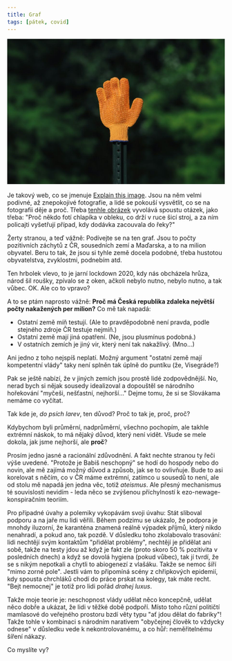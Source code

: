 ```yaml
---
title: Graf
tags: [pátek, covid]
---
```


![cover](/img/stopka.jpg)

Je takový web, co se jmenuje [Explain this image](https://www.explainthisimage.com/). Jsou na něm velmi podivné, až znepokojivé fotografie, a lidé se pokouší vysvětlit, co se na fotografii děje a proč. Třeba [tenhle obrázek](https://assets.horseheadhuffer.com/hashed_silo_content/silo_content/676/resized/unxplained-photo-1225258441-29014.jpg) vyvolává spoustu otázek, jako třeba: "Proč někdo fotí chlapíka v obleku, co drží v ruce šicí stroj, a za ním policajti vyšetřují případ, kdy dodávka zacouvala do řeky?"

Žerty stranou, a teď vážně: Podívejte se na ten graf. Jsou to počty pozitivních záchytů z ČR, sousedních zemí a Maďarska, a to na milion obyvatel. Beru to tak, že jsou si tyhle země docela podobné, třeba hustotou obyvatelstva, zvyklostmi, podnebím atd.

Ten hrbolek vlevo, to je jarní lockdown 2020, kdy nás obcházela hrůza, národ šil roušky, zpívalo se z oken, ačkoli nebylo nutno, nebylo nutno, a tak vůbec. OK. Ale co to vpravo?

A to se ptám naprosto vážně: **Proč má Česká republika zdaleka největší počty nakažených per milion?** Co mě tak napadá:

- Ostatní země míň testují. (Ale to pravděpodobně není pravda, podle stejného zdroje ČR testuje nejmíň.)
- Ostatní země mají jiná opatření. (Ne, jsou plusmínus podobná.)
- V ostatních zemích je jiný vir, který není tak nakažlivý. (Mno...)

Ani jedno z toho nejspíš neplatí. Možný argument "ostatní země mají kompetentní vlády" taky není splněn tak úplně do puntíku (že, Visegráde?)

Pak se ještě nabízí, že v jiných zemích jsou prostě lidé zodpovědnější. No, nerad bych si nějak sousedy idealizoval a dopouštěl se národního hořekování "myčeši, nešťastní, nejhorší..." Dejme tomu, že si se Slovákama nemáme co vyčítat.

Tak kde je, _do psích larev_, ten důvod? Proč to tak je, proč, proč?

Kdybychom byli průměrní, nadprůměrní, všechno pochopím, ale takhle extrémní náskok, to má nějaký důvod, který není vidět. Všude se mele dokola, jak jsme nejhorší, ale **proč**? 

Prosím jedno jasné a racionální zdůvodnění. A fakt nechte stranou ty řeči výše uvedené. "Protože je Babiš neschopný" se hodí do hospody nebo do novin, ale mě zajímá možný důvod a způsob, jak se to ovlivňuje. Bude to asi korelovat s něčím, co v ČR máme extrémní, zatímco u sousedů to není, ale od stolu mě napadá jen jedna věc, totiž _ateismus_. Ale přesný mechanismus té souvislosti nevidím - leda něco se zvýšenou příchylností k ezo-newage-konspiračním teoriím.

Pro případné úvahy a polemiky vykopávám svoji úvahu: Stát sliboval podporu a na jaře mu lidi věřili. Během podzimu se ukázalo, že podpora je mnohdy iluzorní, že karanténa znamená reálně výpadek příjmů, který nikdo nenahradí, a pokud ano, tak pozdě. V důsledku toho zkolabovalo trasování: lidi nechtějí svým kontaktům "přidělat problémy", nechtějí je přidělat ani sobě, takže na testy jdou až když je fakt zle (proto skoro 50 % pozitivita v posledních dnech) a když se dovolá hygiena (pokud vůbec), tak jí tvrdí, že se s nikým nepotkali a chytli to abiogenezí z vlašáku. Takže se nemoc šíří "mimo zorné pole". Jestli vám to připomíná scény z chřipkových epidemií, kdy spousta chrchláků chodí do práce prskat na kolegy, tak máte recht. "Bejt nemocnej" je totiž pro lidi pořád _drahej luxus_.

Takže moje teorie je: neschopnost vlády udělat něco koncepčně, udělat něco dobře a ukázat, že lidi v těžké době podpoří. Místo toho různí političtí mamlasové do veřejného prostoru bzdí věty typu "ať jdou dělat do fabriky"! Takže tohle v kombinaci s národním narativem "obyčejnej člověk to vždycky odnese" v důsledku vede k nekontrolovanému, a co hůř: neměřitelnému šíření nákazy.

Co myslíte vy?